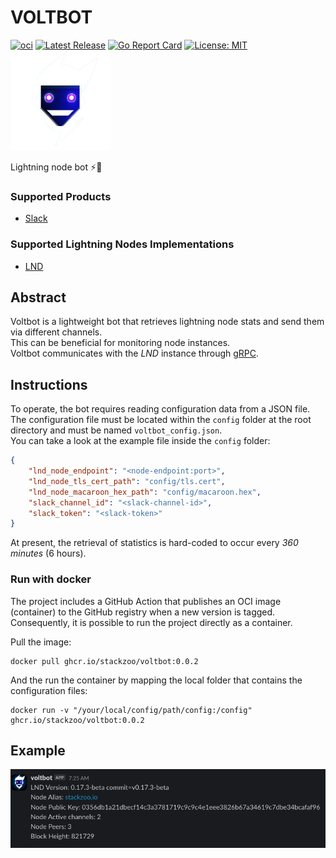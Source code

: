 # VOLTBOT
[![oci](https://github.com/stackzoo/voltbot/actions/workflows/oci.yaml/badge.svg)](https://github.com/stackzoo/voltbot/actions/workflows/oci.yaml)
[![Latest Release](https://img.shields.io/github/release/stackzoo/voltbot.svg)](https://github.com/stackzoo/voltbot/releases/latest)
[![Go Report Card](https://goreportcard.com/badge/github.com/stackzoo/voltbot)](https://goreportcard.com/report/github.com/stackzoo/voltbot)
[![License: MIT](https://img.shields.io/badge/License-MIT-yellow.svg)](https://opensource.org/licenses/MIT)  
<img src="images/voltbot-logo-nobg.png" alt="logo" width="160"/>

Lightning node bot ⚡🤖

### Supported Products

- [Slack](https://slack.com/)

### Supported Lightning Nodes Implementations

- [LND](https://github.com/lightningnetwork/lnd)

## Abstract
Voltbot is a lightweight bot that retrieves lightning node stats and send them via different channels.  
This can be beneficial for monitoring node instances.  
Voltbot communicates with the *LND* instance through [gRPC](https://grpc.io/).  



## Instructions

To operate, the bot requires reading configuration data from a JSON file.  
The configuration file must be located within the `config` folder at the root directory and must be named `voltbot_config.json`.  
You can take a look at the example file inside the `config` folder:  
```json
{
    "lnd_node_endpoint": "<node-endpoint:port>",
    "lnd_node_tls_cert_path": "config/tls.cert",
    "lnd_node_macaroon_hex_path": "config/macaroon.hex",
    "slack_channel_id": "<slack-channel-id>",
    "slack_token": "<slack-token>"
}
```  
At present, the retrieval of statistics is hard-coded to occur every *360 minutes* (6 hours).  

### Run with docker
The project includes a GitHub Action that publishes an OCI image (container) to the GitHub registry when a new version is tagged.  
Consequently, it is possible to run the project directly as a container.  
  
  
Pull the image:  
```console
docker pull ghcr.io/stackzoo/voltbot:0.0.2
```  
And the run the container by mapping the local folder that contains the configuration files:  
```console
docker run -v "/your/local/config/path/config:/config" ghcr.io/stackzoo/voltbot:0.0.2
```  


## Example

<img src="images/slack-message.png" alt="logo" width="900"/>


